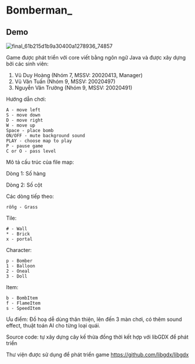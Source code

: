 # Bomberman_
## Demo
![final_61b215d1b9a30400a1278936_74857](https://user-images.githubusercontent.com/80667158/145417810-a3e59441-e746-4167-91dd-c48da03d0f9e.gif)


Game được phát triển với core viết bằng ngôn ngữ Java và được xây dựng bởi các sinh viên:
1. Vũ Duy Hoàng (Nhóm 7, MSSV: 20020413, Manager)
2. Vũ Văn Tuấn (Nhóm 9, MSSV: 20020497)
3. Nguyễn Văn Trường (Nhóm 9, MSSV: 20020491)

Hướng dẫn chơi:

    A - move left
    S - move down
    D - move right
    W - move up
    Space - place bomb
    ON/OFF - mute background sound
    PLAY - choose map to play
    P - pause game
    C or O - pass level
    

Mô tả cấu trúc của file map: 

Dòng 1: Số hàng

Dòng 2: Số cột

Các dòng tiếp theo: 

    rỗng - Grass

Tile:

    # - Wall
    * - Brick
    x - portal

Character: 

    p - Bomber
    1 - Balloon
    2 - Oneal
    3 - Doll

Item: 
    
    b - BombItem
    f - FlameItem
    s - SpeedItem


Ưu điểm: Đồ hoạ dễ dùng thân thiện, lên đến 3 màn chơi, có thêm sound effect, thuật toán AI cho từng loại
quái.

Source code: tự xây dựng cây kế thừa đồng thời kết hợp với libGDX để phát triển

Thư viện được sử dụng để phát triển game https://github.com/libgdx/libgdx
